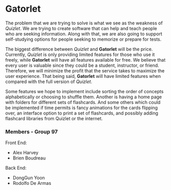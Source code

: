 # Gatorlet

The problem that we are trying to solve is what we see as the weakness of *Quizlet*. We are trying to create software that can help and teach people who are seeking information. Along with that, we are also going to support self-studying options for people seeking to memorize or prepare for tests.  

The biggest difference between *Quizlet* and **Gatorlet** will be the price. Currently, *Quizlet* is only providing limited features for those who use it freely, while **Gatorlet** will have all features available for free. We believe that every user is valuable since they could be a student, instructor, or friend. Therefore, we will minimize the profit that the service takes to maximize the user experience. That being said, **Gatorlet** will have limited features when compared with the full version of *Quizlet*.

Some features we hope to implement include sorting the order of concepts alphabetically or choosing to shuffle them. Another is having a home page with folders for different sets of flashcards. And some others which could be implemented if time permits is fancy animations for the cards flipping over, an interface option to print a set of flashcards, and possibly adding flashcard libraries from Quizlet or the internet.

### Members - Group 97

Front End:
- Alex Harvey
- Brien Boudreau

Back End:
- DongGun Yoon
- Rodolfo De Armas
